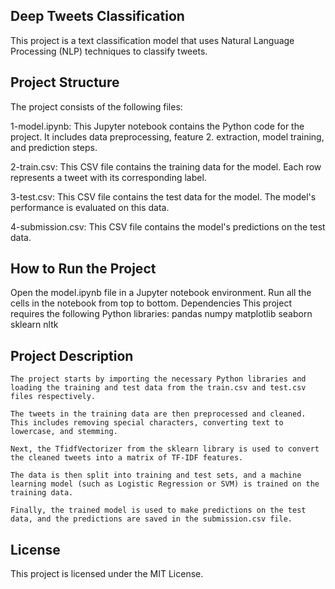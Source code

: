 ## Deep Tweets Classification
 This project is a text classification model that uses Natural Language Processing (NLP) techniques to classify tweets.

## Project Structure
 The project consists of the following files:

 1-model.ipynb: This Jupyter notebook contains the Python code for the project. It includes data preprocessing, feature 2.      extraction, model training, and prediction steps.

 2-train.csv: This CSV file contains the training data for the model. Each row represents a tweet with its corresponding label.

 3-test.csv: This CSV file contains the test data for the model. The model's performance is evaluated on this data.

 4-submission.csv: This CSV file contains the model's predictions on the test data.

## How to Run the Project
 Open the model.ipynb file in a Jupyter notebook environment.
 Run all the cells in the notebook from top to bottom.
 Dependencies
 This project requires the following Python libraries:
  pandas
  numpy
  matplotlib
  seaborn
  sklearn
  nltk
## Project Description
    The project starts by importing the necessary Python libraries and loading the training and test data from the train.csv and test.csv files respectively.

    The tweets in the training data are then preprocessed and cleaned. This includes removing special characters, converting text to lowercase, and stemming.

    Next, the TfidfVectorizer from the sklearn library is used to convert the cleaned tweets into a matrix of TF-IDF features.

    The data is then split into training and test sets, and a machine learning model (such as Logistic Regression or SVM) is trained on the training data.

    Finally, the trained model is used to make predictions on the test data, and the predictions are saved in the submission.csv file.


## License
This project is licensed under the MIT License.